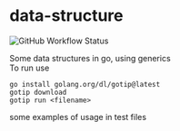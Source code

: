 # data-structure
![GitHub Workflow Status](https://github.com/Tv0ridobro/data-structure/actions/workflows/go.yml/badge.svg)

Some data structures in go, using generics  
To run use
```
go install golang.org/dl/gotip@latest
gotip download
gotip run <filename>
```
some examples of usage in test files
